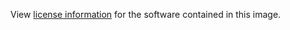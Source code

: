 View [license information](http://openjdk.java.net/legal/gplv2+ce.html) for the software contained in this image.
